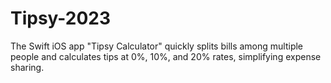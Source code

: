 # Tipsy-2023
The Swift iOS app "Tipsy Calculator" quickly splits bills among multiple people and calculates tips at 0%, 10%, and 20% rates, simplifying expense sharing.

